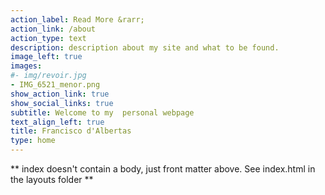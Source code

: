 ```yaml
---
action_label: Read More &rarr;
action_link: /about
action_type: text
description: description about my site and what to be found.
image_left: true
images:
#- img/revoir.jpg
- IMG_6521_menor.png
show_action_link: true
show_social_links: true
subtitle: Welcome to my  personal webpage
text_align_left: true
title: Francisco d'Albertas
type: home
---
```


** index doesn't contain a body, just front matter above.
See index.html in the layouts folder **

